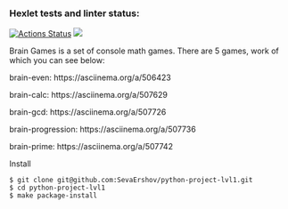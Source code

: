 ### Hexlet tests and linter status:
[![Actions Status](https://github.com/SevaErshov/python-project-lvl1/workflows/hexlet-check/badge.svg)](https://github.com/SevaErshov/python-project-lvl1/actions)
<a href="https://codeclimate.com/github/SevaErshov/python-project-lvl1/maintainability"><img src="https://api.codeclimate.com/v1/badges/85b0fe2493bbccfebb3c/maintainability" /></a>

Brain Games is a set of console math games. There are 5 games, work of which you can see below:

<p>brain-even: https://asciinema.org/a/506423</p> 
<p>brain-calc: https://asciinema.org/a/507629</p>
<p>brain-gcd: https://asciinema.org/a/507726</p>
<p>brain-progression: https://asciinema.org/a/507736</p>
<p>brain-prime: https://asciinema.org/a/507742</p>

Install

```
$ git clone git@github.com:SevaErshov/python-project-lvl1.git
$ cd python-project-lvl1
$ make package-install
```
